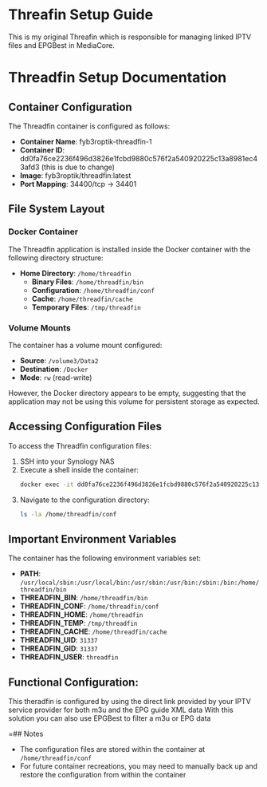 # Threafin Setup Guide

This is my original Threafin which is responsible for managing linked IPTV files and EPGBest in MediaCore.

# Threadfin Setup Documentation

## Container Configuration

The Threadfin container is configured as follows:

- **Container Name**: fyb3roptik-threadfin-1
- **Container ID**: dd0fa76ce2236f496d3826e1fcbd9880c576f2a540920225c13a8981ec43afd3 (this is due to change)
- **Image**: fyb3roptik/threadfin:latest
- **Port Mapping**: 34400/tcp → 34401

## File System Layout

### Docker Container

The Threadfin application is installed inside the Docker container with the following directory structure:

- **Home Directory**: `/home/threadfin`
  - **Binary Files**: `/home/threadfin/bin`
  - **Configuration**: `/home/threadfin/conf`
  - **Cache**: `/home/threadfin/cache`
  - **Temporary Files**: `/tmp/threadfin`

### Volume Mounts

The container has a volume mount configured:
- **Source**: `/volume3/Data2`
- **Destination**: `/Docker`
- **Mode**: `rw` (read-write)

However, the Docker directory appears to be empty, suggesting that the application may not be using this volume for persistent storage as expected.

## Accessing Configuration Files

To access the Threadfin configuration files:

1. SSH into your Synology NAS
2. Execute a shell inside the container:
   ```bash
   docker exec -it dd0fa76ce2236f496d3826e1fcbd9880c576f2a540920225c13a8981ec43afd3 (yours is different) /bin/sh
   ```
3. Navigate to the configuration directory:
   ```bash
   ls -la /home/threadfin/conf
   ```

## Important Environment Variables

The container has the following environment variables set:

- **PATH**: `/usr/local/sbin:/usr/local/bin:/usr/sbin:/usr/bin:/sbin:/bin:/home/threadfin/bin`
- **THREADFIN_BIN**: `/home/threadfin/bin`
- **THREADFIN_CONF**: `/home/threadfin/conf`
- **THREADFIN_HOME**: `/home/threadfin`
- **THREADFIN_TEMP**: `/tmp/threadfin`
- **THREADFIN_CACHE**: `/home/threadfin/cache`
- **THREADFIN_UID**: `31337`
- **THREADFIN_GID**: `31337`
- **THREADFIN_USER**: `threadfin`

## Functional Configuration:

This theradfin is configured by using the direct link provided by your IPTV service provider for both m3u and the EPG guide XML data
With this solution you can also use EPGBest to filter a m3u or EPG data

=## Notes

- The configuration files are stored within the container at `/home/threadfin/conf`
- For future container recreations, you may need to manually back up and restore the configuration from within the container
